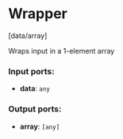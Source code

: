 # Wrapper

[data/array]

Wraps input in a 1-element array

### Input ports:

* __data__: `any`


### Output ports:

* __array__: `[any]`


